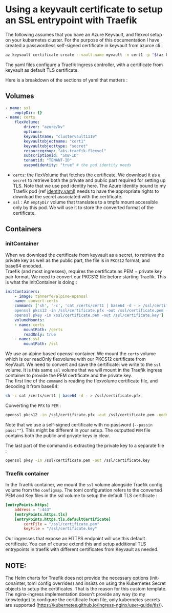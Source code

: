 # Using a keyvault certificate to setup an SSL entrypoint with Traefik

The following assumes that you have an Azure Keyvault, and flexvol setup on your kubernetes cluster.
For the purpose of this documentation I have created a passwordless self-signed certificate in keyvault from azurce cli : 

```bash
az keyvault certificate create --vault-name myvault -n cert1 -p "$(az keyvault certificate get-default-policy -o json)"
```

The yaml files configure a Traefik ingress controller, with a certificate from keyvault as default TLS certificate.

Here is a breakdown of the sections of yaml that matters : 

## Volumes

```yaml
- name: ssl
    emptyDir: {}
- name: certs
    flexVolume:
        driver: "azure/kv"
        options:
        keyvaultname: "clustervault1119"
        keyvaultobjectname: "cert1" 
        keyvaultobjecttype: "secret"
        resourcegroup: "aks-traefik-flexvol"
        subscriptionid: "SUB-ID"
        tenantid: "TENANT-ID"
        usepodidentity: "true" # the pod identity needs 
```

- `certs`:  the flexVolume that fetches the certificate. We download it as a `secret` to retrieve both the private and public part required for setting up TLS. Note that we use pod identity here. The Azure Identity bound to my Traefik pod (ref [identity.yaml](identity.yaml)) needs to have the appropriate rights to download the secret associated with the certificate.
- `ssl` : An `emptyDir` volume that translates to a tmpfs mount accessible only by this pod. We will use it to store the converted format of the certificate. 

## Containers

### initContainer

When we download the certificate from keyvault as a secret, to retrieve the private key as well as the public part, the file is in `PKCS12` format, and base64 encoded.  
Traefik (and most ingresses), requires the certificate as PEM + private key pair format. We need to convert our PKCS12 file before starting Traefik. This is what the initContainer is doing : 

```yaml
initContainers:
    - image: tannerfe/alpine-openssl
    name: convert-certs
    command: ['sh', '-c', 'cat /certs/cert1 | base64 -d - > /ssl/certificate.pfx &&
    openssl pkcs12 -in /ssl/certificate.pfx -out /ssl/certificate.pem -nodes -passin pass:"" &&
    openssl pkey -in /ssl/certificate.pem -out /ssl/certificate.key']
    volumeMounts:
    - name: certs
        mountPath: /certs
        readOnly: true
    - name: ssl
        mountPath: /ssl 
```

We use an alpine based openssl container. We mount the `certs` volume which is our readOnly flexvolume with our PKCS12 certificate from KeyVault. We need to convert and save the certificate: we write to the `ssl` volume. It is this same `ssl` volume that we will mount in the Traefik ingress container to provide the PEM certificate and the private key.  
The first line of the `command` is reading the flexvolume certificate file, and decoding it from base64:

```bash
sh -c cat /certs/cert1 | base64 -d - > /ssl/certificate.pfx
```

Converting the `PFX` to `PEM` :  

```bash
openssl pkcs12 -in /ssl/certificate.pfx -out /ssl/certificate.pem -nodes -passin pass:""
```

Note that we use a self-signed certificate with no password (`--passin pass:""`). This might be different in your setup. 
The outputted `PEM` file contains both the public and private keys in clear. 

The last part of the command is extracting the private key to a separate file :  

```bash
openssl pkey -in /ssl/certificate.pem -out /ssl/certificate.key
```

### Traefik container

In the Traefik container, we mount the `ssl` volume alongside Traefik config volume from the `configmap`.
The toml configuration refers to the converted PEM and Key files in the ssl volume to setup the default TLS certificate : 

```toml
[entryPoints.https]
    address = ":443"
    [entryPoints.https.tls]
    [entryPoints.https.tls.defaultCertificate]
        certFile = "/ssl/certificate.pem"
        keyFile = "/ssl/certificate.key"
```

Our ingresses that expose an HTTPS endpoint will use this default certificate.
You can of course extend this and setup additional TLS entrypoints in traefik with different certificates from Keyvault as needed.

## NOTE: 

The Helm charts for Traefik does not provide the necessary options (init-conainter, toml config overrides) and insists on using the Kubernetes Secret objects to setup the certificates. That is the reason for this custom template.
The nginx-ingress implementation doesn't provide any way (to my knowledge) to configure the certificate from file, only kubernetes secrets are supported (https://kubernetes.github.io/ingress-nginx/user-guide/tls/).